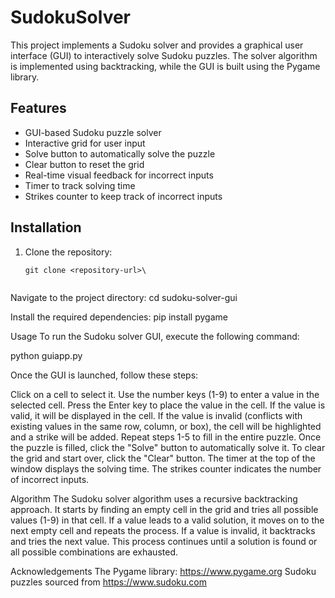 # SudokuSolver


This project implements a Sudoku solver and provides a graphical user interface (GUI) to interactively solve Sudoku puzzles. The solver algorithm is implemented using backtracking, while the GUI is built using the Pygame library.

## Features

- GUI-based Sudoku puzzle solver
- Interactive grid for user input
- Solve button to automatically solve the puzzle
- Clear button to reset the grid
- Real-time visual feedback for incorrect inputs
- Timer to track solving time
- Strikes counter to keep track of incorrect inputs

## Installation

1. Clone the repository:

   ```shell
   git clone <repository-url>\


Navigate to the project directory:
   cd sudoku-solver-gui

Install the required dependencies:
   pip install pygame


Usage
To run the Sudoku solver GUI, execute the following command:

   python guiapp.py

Once the GUI is launched, follow these steps:

Click on a cell to select it.
Use the number keys (1-9) to enter a value in the selected cell.
Press the Enter key to place the value in the cell.
If the value is valid, it will be displayed in the cell.
If the value is invalid (conflicts with existing values in the same row, column, or box), the cell will be highlighted and a strike will be added.
Repeat steps 1-5 to fill in the entire puzzle.
Once the puzzle is filled, click the "Solve" button to automatically solve it.
To clear the grid and start over, click the "Clear" button.
The timer at the top of the window displays the solving time.
The strikes counter indicates the number of incorrect inputs.


Algorithm
The Sudoku solver algorithm uses a recursive backtracking approach. It starts by finding an empty cell in the grid and tries all possible values (1-9) in that cell. If a value leads to a valid solution, it moves on to the next empty cell and repeats the process. If a value is invalid, it backtracks and tries the next value. This process continues until a solution is found or all possible combinations are exhausted.



Acknowledgements
The Pygame library: https://www.pygame.org
Sudoku puzzles sourced from https://www.sudoku.com 

 
